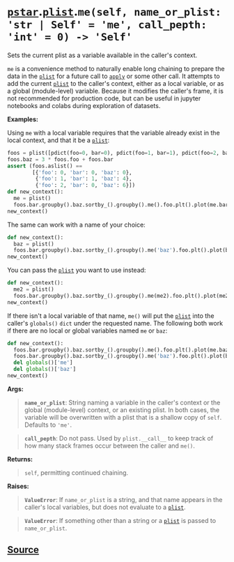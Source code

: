 # [`pstar`](./pstar.md).[`plist`](./pstar_plist.md).`me(self, name_or_plist: 'str | Self' = 'me', call_pepth: 'int' = 0) -> 'Self'`

Sets the current plist as a variable available in the caller's context.

`me` is a convenience method to naturally enable long chaining to prepare
the data in the [`plist`](./pstar_plist.md) for a future call to [`apply`](./pstar_plist_apply.md) or some other call. It
attempts to add the current [`plist`](./pstar_plist.md) to the caller's context, either as a
local variable, or as a global (module-level) variable. Because it modifies
the caller's frame, it is not recommended for production code, but can be
useful in jupyter notebooks and colabs during exploration of datasets.

**Examples:**

Using `me` with a local variable requires that the variable already exist in
the local context, and that it be a [`plist`](./pstar_plist.md):
```python
foos = plist([pdict(foo=0, bar=0), pdict(foo=1, bar=1), pdict(foo=2, bar=0)])
foos.baz = 3 * foos.foo + foos.bar
assert (foos.aslist() ==
        [{'foo': 0, 'bar': 0, 'baz': 0},
         {'foo': 1, 'bar': 1, 'baz': 4},
         {'foo': 2, 'bar': 0, 'baz': 6}])
def new_context():
  me = plist()
  foos.bar.groupby().baz.sortby_().groupby().me().foo.plt().plot(me.bar)
new_context()
```

The same can work with a name of your choice:
```python
def new_context():
  baz = plist()
  foos.bar.groupby().baz.sortby_().groupby().me('baz').foo.plt().plot(baz.baz)
new_context()
```

You can pass the [`plist`](./pstar_plist.md) you want to use instead:
```python
def new_context():
  me2 = plist()
  foos.bar.groupby().baz.sortby_().groupby().me(me2).foo.plt().plot(me2.foo + 1)
new_context()
```

If there isn't a local variable of that name, `me()` will put the [`plist`](./pstar_plist.md) into
the caller's `globals()` `dict` under the requested name. The following both
work if there are no local or global variables named `me` or `baz`:
```python
def new_context():
  foos.bar.groupby().baz.sortby_().groupby().me().foo.plt().plot(me.baz)  # pyright: ignore[reportUndefinedVariable]
  foos.bar.groupby().baz.sortby_().groupby().me('baz').foo.plt().plot(baz.baz)  # pyright: ignore[reportUndefinedVariable]
  del globals()['me']
  del globals()['baz']
new_context()
```

**Args:**

>    **`name_or_plist`**: String naming a variable in the caller's context or the
>                   global (module-level) context, or an existing plist. In
>                   both cases, the variable will be overwritten with a plist
>                   that is a shallow copy of `self`. Defaults to `'me'`.

>    **`call_pepth`**: Do not pass. Used by `plist.__call__` to keep track of how
>                many stack frames occur between the caller and `me()`.

**Returns:**

>    `self`, permitting continued chaining.

**Raises:**

>    **`ValueError`**: If `name_or_plist` is a string, and that name appears in the
>                caller's local variables, but does not evaluate to a [`plist`](./pstar_plist.md).

>    **`ValueError`**: If something other than a string or a [`plist`](./pstar_plist.md) is passed to
>                `name_or_plist`.



## [Source](../pstar/pstar.py#L5625-L5731)
